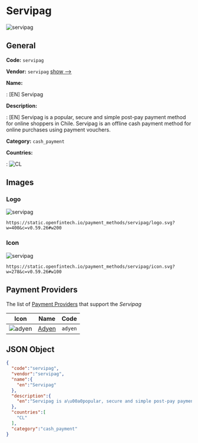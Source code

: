 
# Servipag 
![servipag](https://static.openfintech.io/payment_methods/servipag/logo.svg?w=400&c=v0.59.26#w200)  

## General 
**Code:** `servipag` 
 
**Vendor:** `servipag` [show -->](/vendors/servipag/) 
 
**Name:** 
 
:	[EN] Servipag 
 
**Description:** 
 
: [EN] Servipag is a popular, secure and simple post-pay payment method for online shoppers in Chile. Servipag is an offline cash payment method for online purchases using payment vouchers. 
 
**Category:** `cash_payment` 
 
**Countries:** 
 
:	![CL](https://cdnjs.cloudflare.com/ajax/libs/flag-icon-css/3.3.0/flags/4x3/cl.svg#w24)  

## Images 

### Logo 
![servipag](https://static.openfintech.io/payment_methods/servipag/logo.svg?w=400&c=v0.59.26#w200)  

```
https://static.openfintech.io/payment_methods/servipag/logo.svg?w=400&c=v0.59.26#w200
```  

### Icon 
![servipag](https://static.openfintech.io/payment_methods/servipag/icon.svg?w=278&c=v0.59.26#w100)  

```
https://static.openfintech.io/payment_methods/servipag/icon.svg?w=278&c=v0.59.26#w100
```  

## Payment Providers 
 
The list of [Payment Providers](/payment-providers/) that support the _Servipag_ 

|Icon|Name|Code| 
|:---:|:---:|:---:| 
|![adyen](https://static.openfintech.io/payment_providers/adyen/icon.svg?w=278&c=v0.59.26#w100) |[Adyen](/payment-providers/adyen/)|`adyen`| 
 

## JSON Object 

```json
{
  "code":"servipag",
  "vendor":"servipag",
  "name":{
    "en":"Servipag"
  },
  "description":{
    "en":"Servipag is a\u00a0popular, secure and simple post-pay payment method for online shoppers in Chile. Servipag is an offline cash payment method for online purchases using payment vouchers."
  },
  "countries":[
    "CL"
  ],
  "category":"cash_payment"
}
```  

